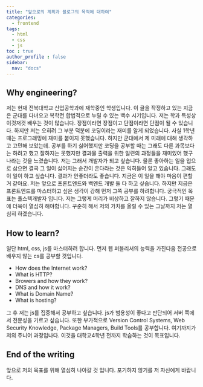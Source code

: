 ```yaml
---
title: "앞으로의 계획과 블로그의 목적에 대하여"
categories:
  - frontend
tags:
  - html
  - css
  - js
toc : true
author_profile : false
sidebar:
  nav: "docs"
---
```


## Why engineering?

저는 현재 전북대학교 산업공학과에 재학중인 학생입니다. 이 글을 작정하고 있는 지금은 군대를 다녀오고 복학전 합법적으로 누릴 수 있는 백수 시기입니다.
저는 학과 특성상 이것저것 배우는 것이 많습니다. 장점이라면 장점이고 단점이라면 단점이 될 수 있습니다. 하지만 저는 오히려 그 부분 덕분에 코딩이라는 재미를 알게 되었습니다.
사실 1학년 때는 프로그래밍에 재미를 붙이지 못했습니다. 하지만 군대에서 제 미래에 대해 생각하고 고민해 보았는데. 공부를 하기 싫어했지만 코딩을 공부할 때는 그래도 다른 과목보다는 하려고 했고 잘하지는 못했지만 결과물 출력을 위한 일련의 과정들을 재미있어 했구나라는 것을 느겼습니다.
저는 그래서 개발자가 되고 싶습니다. 물론 좋아하는 일을 업으로 삼으면 결국 그 일이 싫어지는 순간이 온다라는 것은 익히들어 알고 있습니다. 그래도 이 일이 하고 싶습니다. 결과가 안좋더라도 좋습니다. 지금은 이 일을 해야 마음이 편할 거 같아요.
저는 앞으로 프론트엔드와 백엔드 개발 둘 다 하고 싶습니다. 하지만 지금은 프론트엔드를 마스터하고 싶은 생각이 강해 먼저 그쪽 공부를 하려합니다. 궁극적인 목표는 풀스텍개발자 입니다. 저는 그렇게 머리가 비상하고 잘하지 않습니다. 그렇기 때문에 더욱이 열심히 해야합니다. 꾸준히 해서 저의 가치를 올릴 수 있는 그날까지 저는 열심히 하겠습니다.

## How to learn?

일단 html, css, js를 마스터하려 합니다. 먼저 웹 퍼블리셔의 능력을 가진다음 전공으로 배우지 않는 cs를 공부할 것입니다.

  * How does the Internet work?
  * What is HTTP?
  * Browers and how they work?
  * DNS and how it work?
  * What is Domain Name?
  * What is hosting?

그 후 저는 js를 집중해서 공부하고 싶습니다. js가 범용성이 좋다고 판단되어 서버 쪽에서 전문성을 기르고 싶습니다.
또한 부가적으로 Version Control Systems, Web Security Knowledge, Package Managers, Build Tools를 공부합니다.
여기까지가 저의 주니어 과정입나다. 이것을 대학교4학년 전까지 학습하는 것이 목표입니다.

## End of the writing

앞으로 저의 목표를 위해 열심히 나아갈 것 입니다. 포기하지 않기를 저 자신에게 바랍니다.




